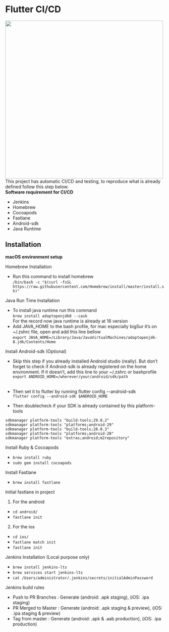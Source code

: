 # Flutter CI/CD

<img src="https://user-images.githubusercontent.com/83566781/117230672-c969d780-ae47-11eb-924c-3b3382a91e52.jpeg" width="500"><br>
This project has automatic CI/CD and testing, to reproduce what is already defined follow this step below.<br>
**Software requirement for CI/CD**
* Jenkins
* Homebrew
* Cocoapods
* Fastlane
* Android-sdk
* Java Runtime

## Installation

**macOS environment setup**

Homebrew Installation
- Run this command to install homebrew <br>
`/bin/bash -c "$(curl -fsSL https://raw.githubusercontent.com/Homebrew/install/master/install.sh)"`

Java Run Time Installation<br>
- To install java runtime run this command<br>
`brew install adoptopenjdk8 --cask`<br>
For the record now java runtime is already at 16 version<br>
- Add JAVA_HOME to the bash profile, for mac especially bigSur it’s on ~/.zshrc file, open and add this line bellow<br>
`export JAVA_HOME=/Library/Java/JavaVirtualMachines/adoptopenjdk-8.jdk/Contents/Home`<br>

Install Android-sdk (Optional)<br>
- Skip this step if you already installed Android studio (really). But don’t forget to check if Android-sdk is already registered on the home environment. If it doesn’t, add this line to your ~/.zshrc or bashprofile<br>
`export ANDROID_HOME=/wherever/your/android/sdk/path`<br><br>
- Then set it to flutter by running flutter config --android-sdk<br>
`flutter config --android-sdk $ANDROID_HOME`<br>

- Then doublecheck if your SDK is already contained by this platform-tools<br>

`sdkmanager platform-tools "build-tools;29.0.2"`<br>
`sdkmanager platform-tools "platforms;android-29"`<br>
`sdkmanager platform-tools "build-tools;28.0.3"`<br>
`sdkmanager platform-tools "platforms;android-28"`<br>
`sdkmanager platform-tools "extras;android;m2repository"`<br>

Install Ruby & Cocoapods
- `brew install ruby`
- `sudo gem install cocoapods`

Install Fastlane
- `brew install fastlane`

Initial fastlane in project<br>
1. For the android
- `cd android/`
- `fastlane init`

2. For the ios
- `cd ios/`
- `fastlane match init`
- `fastlane init`

Jenkins Installation (Local purpose only)
- `brew install jenkins-lts`
- `brew services start jenkins-lts`
- `cat /Users/administrator/.jenkins/secrets/initialAdminPassword`

Jenkins build rules
- Push to PR Branches : Generate (android: .apk staging), (iOS: .ipa staging)
- PR Merged to Master : Generate (android: .apk staging & preview), (iOS: .ipa staging & preview)
- Tag from master : Generate (android: .apk & .aab production), (iOS: .ipa production)

